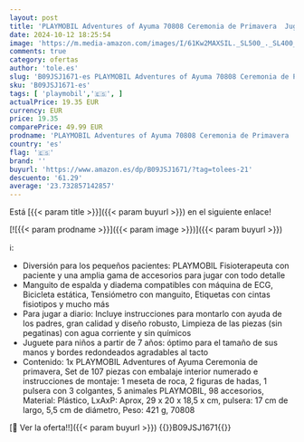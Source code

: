 ```yaml
---
layout: post
title: 'PLAYMOBIL Adventures of Ayuma 70808 Ceremonia de Primavera  Juguetes para niños Mayores de 7 años'
date: 2024-10-12 18:25:54
image: 'https://m.media-amazon.com/images/I/61Kw2MAXSIL._SL500_._SL400_.jpg'
comments: true
category: ofertas
author: 'tole.es'
slug: 'B09JSJ1671-es PLAYMOBIL Adventures of Ayuma 70808 Ceremonia de Primavera...'
sku: 'B09JSJ1671-es'
tags: [ 'playmobil','🇪🇸', ]
actualPrice: 19.35 EUR
currency: EUR
price: 19.35
comparePrice: 49.99 EUR
prodname: 'PLAYMOBIL Adventures of Ayuma 70808 Ceremonia de Primavera  Juguetes para niños Mayores de 7 años'
country: 'es'
flag: '🇪🇸'
brand: ''
buyurl: 'https://www.amazon.es/dp/B09JSJ1671/?tag=tolees-21'
descuento: '61.29'
average: '23.732857142857'
---
```


Está [{{< param title >}}]({{< param buyurl >}}) en el siguiente enlace!

[![{{< param prodname >}}]({{< param image >}})]({{< param buyurl >}})

ℹ️:

- Diversión para los pequeños pacientes: PLAYMOBIL Fisioterapeuta con paciente y una amplia gama de accesorios para jugar con todo detalle
- Manguito de espalda y diadema compatibles con máquina de ECG, Bicicleta estática, Tensiómetro con manguito, Etiquetas con cintas fisiotipos y mucho más
- Para jugar a diario: Incluye instrucciones para montarlo con ayuda de los padres, gran calidad y diseño robusto, Limpieza de las piezas (sin pegatinas) con agua corriente y sin químicos
- Juguete para niños a partir de 7 años: óptimo para el tamaño de sus manos y bordes redondeados agradables al tacto
- Contenido: 1x PLAYMOBIL Adventures of Ayuma Ceremonia de primavera, Set de 107 piezas con embalaje interior numerado e instrucciones de montaje: 1 meseta de roca, 2 figuras de hadas, 1 pulsera con 3 colgantes, 5 animales PLAYMOBIL, 98 accesorios, Material: Plástico, LxAxP: Aprox, 29 x 20 x 18,5 x cm, pulsera: 17 cm de largo, 5,5 cm de diámetro, Peso: 421 g, 70808

[🛒 Ver la oferta!!]({{< param buyurl >}})
{{<world>}}B09JSJ1671{{</world>}}
